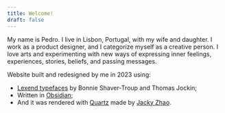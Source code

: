 ```yaml
---
title: Welcome!
draft: false
---
```

My name is Pedro. I live in Lisbon, Portugal, with my wife and daughter. I work as a product designer, and I categorize myself as a creative person. I love arts and experimenting with new ways of expressing inner feelings, experiences, stories, beliefs, and passing messages.

Website built and redesigned by me in 2023 using:
- [Lexend typefaces](https://www.lexend.com/) by Bonnie Shaver-Troup and Thomas Jockin;
- Written in [Obsidian](https://obsidian.md/);
- And it was rendered with [Quartz](https://quartz.jzhao.xyz/) made by [Jacky Zhao](https://jzhao.xyz/).